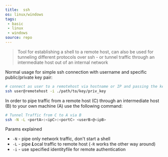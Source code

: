 ```yaml
---
title:  ssh
os: linux/windows
tags:
 - basic
 - linux
 - windows
source: repo
---
```

> Tool for establishing a shell to a remote host, can also be used for tunneling different protocols over ssh - or tunnel traffic through an intermediate host out of an internal network

Normal usage for simple ssh connection with username and specific public/private key pair:

```bash
# connect as user to a remotehost via hostname or IP and passing the keyfile for authentication
ssh user@remotehost -i ./path/to/key/priv_key
```

In order to pipe traffic from a remote host (C) through an intermediate host (B) to your own machine (A) use the following command:

```bash
# Tunnel Traffic from C to A via B
ssh -N -L <portA>:<ipC>:<portC> <userB>@<ipB>
```

Params explained
- `-N` - pipe only network traffic, don't start a shell
- `-L` - pipe ***L***ocal traffic to remote host (`-R` works the other way around)
- `-i` - use specified identityfile for remote authentication